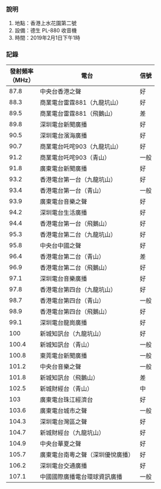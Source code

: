 ### 說明
1. 地點：香港上水花園第二號
2. 設備：德生 PL-880 收音機
3. 時間：2019年2月1日下午1時

### 記錄

|發射頻率<br />（MHz）|電台|信號|
|-|-|-|
|87.8|中央台香港之聲|好|
|88.3|商業電台雷霆881（九龍坑山）|好|
|89.5|商業電台雷霆881（飛鵝山）|差|
|89.8|深圳電台新聞廣播|好|
|90.5|深圳電台濱海廣播|好|
|90.7|商業電台吒咤903（九龍坑山）|好|
|91.2|商業電台吒咤903（青山）|一般|
|91.8|廣東電台新聞廣播|好|
|93.2|香港電台第一台（九龍坑山）|好|
|93.4|香港電台第一台（青山）|一般|
|93.9|廣東電台音樂之聲|好|
|94.2|深圳電台生活廣播|好|
|94.4|香港電台第一台（飛鵝山）|好|
|95.3|香港電台第二台（九龍坑山）|好|
|95.8|中央台中國之聲|好|
|96.4|香港電台第二台（青山）|差|
|96.9|香港電台第二台（飛鵝山）|好|
|97.1|深圳電台音樂廣播|好|
|97.8|香港電台第四台（九龍坑山）|好|
|98.7|香港電台第四台（青山）|一般|
|98.9|香港電台第四台（飛鵝山）|好|
|99.1|深圳電台龍崗廣播|好|
|100|新城知訊台（九龍坑山）|好|
|100.4|新城知訊台（青山）|一般|
|100.8|東莞電台新聞廣播|一般|
|101.2|中央台音樂之聲|一般|
|101.8|新城知訊台（飛鵝山）|差|
|102.5|新城財經台（青山）|中|
|103|廣東電台珠江經濟台|好|
|103.6|廣東電台城市之聲|一般|
|104.3|深圳電台灣區之聲|好|
|104.7|新城財經台（九龍坑山）|好|
|104.9|中央台華夏之聲|好|
|105.7|廣東電台南粵之聲（深圳優悅廣播）|好|
|106.2|深圳電台交通廣播|好|
|107.1|中國國際廣播電台環球資訊廣播|一般|

